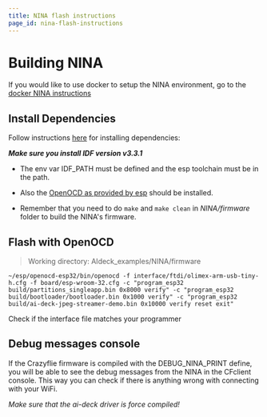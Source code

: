 ```yaml
---
title: NINA flash instructions
page_id: nina-flash-instructions
---
```



# Building NINA 

If you would like to use docker to setup the NINA environment, go to the [docker NINA instructions](../nina-instructions/docker-nina.md)

## Install Dependencies
Follow instructions [here](https://docs.espressif.com/projects/esp-idf/en/latest/get-started/index.html) for installing dependencies:

***Make sure you install IDF version v3.3.1***

* The env var IDF_PATH must be defined and the esp toolchain must be in the path.

* Also the [OpenOCD as provided by esp](https://docs.espressif.com/projects/esp-idf/en/latest/esp32/api-guides/jtag-debugging/building-openocd-linux.html) should be installed.

* Remember that you need to do `make` and `make clean` in *NINA/firmware* folder to build the NINA's firmware.

## Flash with OpenOCD

> Working directory: AIdeck_examples/NINA/firmware

	~/esp/openocd-esp32/bin/openocd -f interface/ftdi/olimex-arm-usb-tiny-h.cfg -f board/esp-wroom-32.cfg -c "program_esp32 build/partitions_singleapp.bin 0x8000 verify" -c "program_esp32 build/bootloader/bootloader.bin 0x1000 verify" -c "program_esp32 build/ai-deck-jpeg-streamer-demo.bin 0x10000 verify reset exit"

Check if the interface file matches your programmer

## Debug messages console

If the Crazyflie firmware is compiled with the DEBUG_NINA_PRINT define, you will be able to see the debug messages from the NINA in the CFclient console. This way you can check if there is anything wrong with connecting with your WiFi.

*Make sure that the ai-deck driver is force compiled!*
